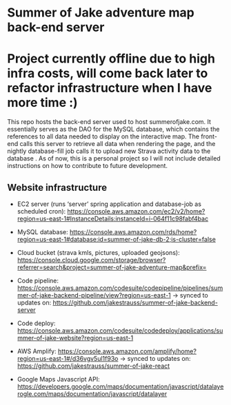 # Summer of Jake adventure map back-end server
# Project currently offline due to high infra costs, will come back later to refactor infrastructure when I have more time :)

This repo hosts the back-end server used to host summerofjake.com. It essentially serves as the DAO for the MySQL database, which
contains the references to all data needed to display on the interactive map. The front-end calls this server to retrieve all data
when rendering the page, and the nightly database-fill job calls it to upload new Strava activity data to the database
.
As of now, this is a personal project so I will not include detailed instructions on how to contribute to future development.

## Website infrastructure
* EC2 server (runs ‘server’ spring application and database-job as scheduled cron): https://console.aws.amazon.com/ec2/v2/home?region=us-east-1#InstanceDetails:instanceId=i-064f11c98fabf4bac
* MySQL database: https://console.aws.amazon.com/rds/home?region=us-east-1#database:id=summer-of-jake-db-2;is-cluster=false
* Cloud bucket (strava kmls, pictures, uploaded geojsons): https://console.cloud.google.com/storage/browser?referrer=search&project=summer-of-jake-adventure-map&prefix=
* Code pipeline: https://console.aws.amazon.com/codesuite/codepipeline/pipelines/summer-of-jake-backend-pipeline/view?region=us-east-1
  -> synced to updates on: https://github.com/jakestrauss/summer-of-jake-backend-server
* Code deploy: https://console.aws.amazon.com/codesuite/codedeploy/applications/summer-of-jake-website?region=us-east-1
* AWS Amplify: https://console.aws.amazon.com/amplify/home?region=us-east-1#/d36vgv5ul1f93o
  -> synced to updates on: https://github.com/jakestrauss/summer-of-jake-react

* Google Maps Javascript API: https://developers.google.com/maps/documentation/javascript/datalayerogle.com/maps/documentation/javascript/datalayer
